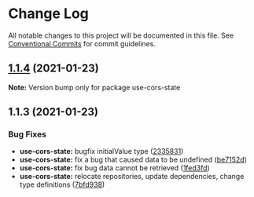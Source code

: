 # Change Log

All notable changes to this project will be documented in this file.
See [Conventional Commits](https://conventionalcommits.org) for commit guidelines.

## [1.1.4](https://github.com/aiji42/botui-child-next/compare/use-cors-state@1.1.3...use-cors-state@1.1.4) (2021-01-23)

**Note:** Version bump only for package use-cors-state





## 1.1.3 (2021-01-23)


### Bug Fixes

* **use-cors-state:** bugfix initialValue type ([2335831](https://github.com/aiji42/botui-child-next/commit/23358310800cdb7a449203233db46e6c773174f2))
* **use-cors-state:** fix a bug that caused data to be undefined ([be7152d](https://github.com/aiji42/botui-child-next/commit/be7152d45aa6418abdc2f20562a0b0a9d62e774c))
* **use-cors-state:** fix bug data cannot be retrieved ([1fed3fd](https://github.com/aiji42/botui-child-next/commit/1fed3fdeeee278d37d875aeb1cb56bf5333b1ec2))
* **use-cors-state:** relocate repositories, update dependencies, change type definitions ([7bfd938](https://github.com/aiji42/botui-child-next/commit/7bfd9384893514ce0094fa397efb0e6ee352dc3c))
